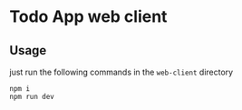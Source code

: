 # Todo App web client

## Usage

just run the following commands in the `web-client` directory

```
npm i
npm run dev
```
